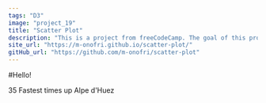```yaml
---
tags: "D3"
image: "project_19"
title: "Scatter Plot"
description: "This is a project from freeCodeCamp. The goal of this project is to represent the 35 Fastest times up Alpe d'Huez in cycling races with a scatter plot. This graph compares the performances of riders with doping allegations vs riders without doping allegation. To represent these data I used the D3.js library (Data-Driven Document)."
site_url: "https://m-onofri.github.io/scatter-plot/"
gitHub_url: "https://github.com/m-onofri/scatter-plot"
---
```


#Hello!

35 Fastest times up Alpe d'Huez